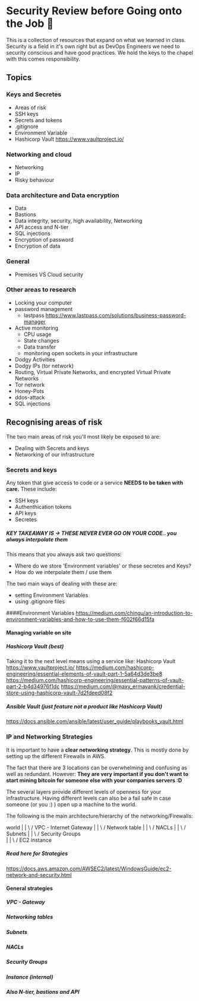 # Security Review before Going onto the Job :taco:

This is a collection of resources that expand on what we learned in class.
Security is a field in it's own right but as DevOps Engineers we need to security conscious and have good practices. We hold the keys to the chapel with this comes responsibility.

## Topics

### Keys and Secretes
- Areas of risk
- SSH keys
- Secrets and tokens
- .gitignore
- Environment Variable
- Hashicorp Vault https://www.vaultproject.io/

### Networking and cloud
- Networking
- IP
- Risky behaviour

### Data architecture and Data encryption
- Data
- Bastions
- Data integrity, security, high availability, Networking
- API access and N-tier
- SQL injections
- Encryption of password
- Encryption of data

### General
- Premises VS Cloud security

### Other areas to research
- Locking your computer
- password management
  - lastpass https://www.lastpass.com/solutions/business-password-manager
- Active monitoring
  - CPU usage
  - State changes
  - Data transfer
  - monitoring open sockets in your infrastructure
- Dodgy Activities
- Dodgy IPs (tor network)
- Routing, Virtual Private Networks, and encrypted Virtual Private Networks
- Tor network
- Honey-Pots
- ddos-attack
- SQL injections

## **Recognising areas of risk**
The two main areas of risk you'll most likely be exposed to are:
- Dealing with Secrets and keys
- Networking of our infrastructure

### Secrets and keys
Any token that give access to code or a service **NEEDS to be taken with care.**
These include:
- SSH keys
- Authenthication tokens
- API keys
- Secretes

##### **KEY TAKEAWAY IS -> THESE NEVER EVER GO ON YOUR CODE.. you always interpolate them**

This means that you always ask two questions:
- Where do we store 'Environment variables' or these secretes and Keys?
- How do we interpolate them / use them

The two main ways of dealing with these are:
- setting Environment Variables
- using .gitignore files

####Environment Variables
https://medium.com/chingu/an-introduction-to-environment-variables-and-how-to-use-them-f602f66d15fa

#### Managing variable on site
##### Hashicorp Vault (best)
Taking it to the next level means using a service like: Hashicorp Vault
https://www.vaultproject.io/
https://medium.com/hashicorp-engineering/essential-elements-of-vault-part-1-5a64d3de3be8
https://medium.com/hashicorp-engineering/essential-patterns-of-vault-part-2-b4d34976f1dc
https://medium.com/@maxy_ermayank/credential-store-using-hashicorp-vault-7d2fdeed08f2

##### Ansible Vault (just feature not a product like Hashicorp Vault)
https://docs.ansible.com/ansible/latest/user_guide/playbooks_vault.html

### IP and Networking Strategies
It is important to have a **clear networking strategy**.
This is mostly done by setting up the different Firewalls in AWS.

The fact that there are 3 locations can be overwhelming and confusing as well as redundant. However: **They are very important if you don't want to start mining bitcoin for someone else with your companies servers :D**

The several layers provide different levels of openness for your infrastructure.
Having different levels can also be a fail safe in case someone (or you :) ) open up a machine to the world.  

The following is the main architecture/hierarchy of the networking/Firewalls:

  world
    |
    |
   \ /
   VPC - Internet Gateway
    |
    |
   \ /
  Network table
    |
    |
   \ /
   NACLs
    |
    |
   \ /
  Subnets
    |
    |
   \ /
Security Groups  
    |
    |
   \ /
EC2 instance

##### Read here for Strategies
https://docs.aws.amazon.com/AWSEC2/latest/WindowsGuide/ec2-network-and-security.html

#### General strategies

##### VPC - Gateway

##### Networking tables

##### Subnets

##### NACLs

##### Security Groups

##### Instance (internal)

##### Also N-tier, bastions and API

